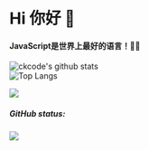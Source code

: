 # Hi 你好 👋

#### JavaScript是世界上最好的语言！🌸🐔
![ckcode's github stats](https://github-readme-stats.vercel.app/api?username=ckcoding&show_icons=true&theme=radical)     
![Top Langs](https://github-readme-stats.vercel.app/api/top-langs/?username=ckcoding&layout=compact)

![](https://access-counter.vercel.app/api/counter?name=ckcoding)
##### GitHub status:
![](https://github-readme-activity-graph.cyclic.app/graph?username=ckcoding&theme=github)